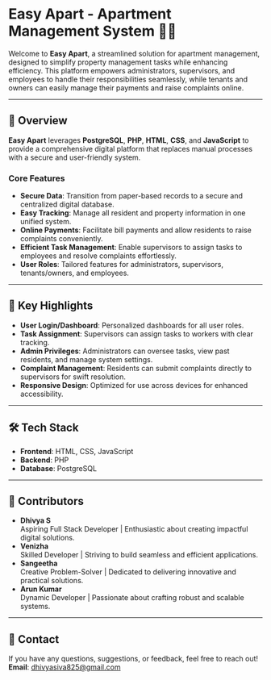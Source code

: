 # **Easy Apart - Apartment Management System** 🏢✨  

Welcome to **Easy Apart**, a streamlined solution for apartment management, designed to simplify property management tasks while enhancing efficiency. This platform empowers administrators, supervisors, and employees to handle their responsibilities seamlessly, while tenants and owners can easily manage their payments and raise complaints online.  

---

## **📖 Overview**  
**Easy Apart** leverages **PostgreSQL**, **PHP**, **HTML**, **CSS**, and **JavaScript** to provide a comprehensive digital platform that replaces manual processes with a secure and user-friendly system.  

### **Core Features**  
- **Secure Data**: Transition from paper-based records to a secure and centralized digital database.  
- **Easy Tracking**: Manage all resident and property information in one unified system.  
- **Online Payments**: Facilitate bill payments and allow residents to raise complaints conveniently.  
- **Efficient Task Management**: Enable supervisors to assign tasks to employees and resolve complaints effortlessly.  
- **User Roles**: Tailored features for administrators, supervisors, tenants/owners, and employees.  

---

## **🚀 Key Highlights**  
- **User Login/Dashboard**: Personalized dashboards for all user roles.  
- **Task Assignment**: Supervisors can assign tasks to workers with clear tracking.  
- **Admin Privileges**: Administrators can oversee tasks, view past residents, and manage system settings.  
- **Complaint Management**: Residents can submit complaints directly to supervisors for swift resolution.  
- **Responsive Design**: Optimized for use across devices for enhanced accessibility.  

---

## **🛠️ Tech Stack**  
- **Frontend**: HTML, CSS, JavaScript  
- **Backend**: PHP  
- **Database**: PostgreSQL  

---

## **👥 Contributors**  
- **Dhivya S**  
  Aspiring Full Stack Developer | Enthusiastic about creating impactful digital solutions.  
- **Venizha**  
  Skilled Developer | Striving to build seamless and efficient applications.  
- **Sangeetha**  
  Creative Problem-Solver | Dedicated to delivering innovative and practical solutions.  
- **Arun Kumar**  
  Dynamic Developer | Passionate about crafting robust and scalable systems.  


---

## **📧 Contact**  
If you have any questions, suggestions, or feedback, feel free to reach out!  
**Email**: dhivyasiva825@gmail.com  
